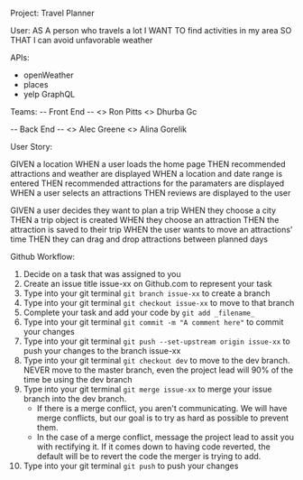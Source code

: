 

Project: Travel Planner 

User: 
AS A person who travels a lot
I WANT TO find activities in my area
SO THAT I can avoid unfavorable weather

APIs:
- openWeather
- places
- yelp GraphQL

Teams:
-- Front End --
<> Ron Pitts
<> Dhurba Gc

-- Back End --
<> Alec Greene
<> Alina Gorelik

User Story: 

<mvp>
GIVEN a location
WHEN a user loads the home page
THEN recommended attractions and weather are displayed
WHEN a location and date range is entered
THEN recommended attractions for the paramaters are displayed
WHEN a user selects an attractions
THEN reviews are displayed to the user
</mvp>

GIVEN a user decides they want to plan a trip
WHEN they choose a city
THEN a trip object is created
WHEN they choose an attraction
THEN the attraction is saved to their trip 
WHEN the user wants to move an attractions' time
THEN they can drag and drop attractions between planned days


Github Workflow:
1. Decide on a task that was assigned to you
2. Create an issue title issue-xx on Github.com to represent your task
3. Type into your git terminal ``` git branch issue-xx ``` to create a branch
4. Type into your git terminal ``` git checkout issue-xx ``` to move to that branch
5. Complete your task and add your code by ``` git add _filename_ ``` 
6. Type into your git terminal ``` git commit -m "A comment here" ``` to commit your changes
7. Type into your git terminal ``` git push --set-upstream origin issue-xx ``` to push your changes to the branch issue-xx
8. Type into your git terminal ``` git checkout dev ``` to move to the dev branch. NEVER move to the master branch, even the project lead will 90% of the time be using the dev branch
9. Type into your git terminal ``` git merge issue-xx ``` to merge your issue branch into the dev branch. 
    - If there is a merge conflict, you aren't communicating. We will have merge conflicts, but our goal is to try as hard as possible to prevent them.
    - In the case of a merge conflict, message the project lead to assit you with rectifying it. If it comes down to having code reverted, the default will be to revert the code the merger is trying to add.
10. Type into your git terminal ``` git push ``` to push your changes 



